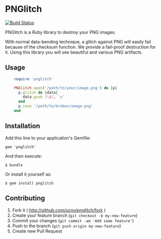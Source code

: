 # PNGlitch

[![Build Status](https://travis-ci.org/ucnv/pnglitch.svg?branch=master)](https://travis-ci.org/ucnv/pnglitch)


PNGlitch is a Ruby library to destroy your PNG images.

With normal data-bending technique, a glitch against PNG will easily fail
because of the checksum function. We provide a fail-proof destruction for it.
Using this library you will see beautiful and various PNG artifacts.

## Usage

```ruby
    require 'pnglitch'

    PNGlitch.open('/path/to/your/image.png') do |p|
      p.glitch do |data|
        data.gsub /\d/, 'x'
      end
      p.save '/path/to/broken/image.png'
    end
```
## Installation

Add this line to your application's Gemfile:

    gem 'pnglitch'

And then execute:

    $ bundle

Or install it yourself as:

    $ gem install pnglitch

## Contributing

1. Fork it ( http://github.com/ucnv/pnglitch/fork )
2. Create your feature branch (`git checkout -b my-new-feature`)
3. Commit your changes (`git commit -am 'Add some feature'`)
4. Push to the branch (`git push origin my-new-feature`)
5. Create new Pull Request
